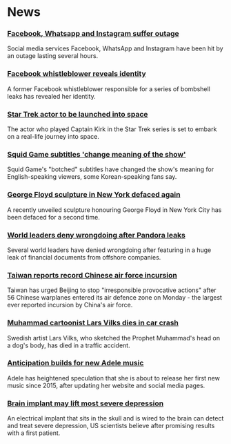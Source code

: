 # News
### [Facebook, Whatsapp and Instagram suffer outage](https://www.bbc.com/news/technology-58793174)
Social media services Facebook, WhatsApp and Instagram have been hit by an outage lasting several hours. 
### [Facebook whistleblower reveals identity](https://www.bbc.com/news/technology-58784615)
A former Facebook whistleblower responsible for a series of bombshell leaks has revealed her identity. 
### [Star Trek actor to be launched into space](https://www.bbc.com/news/world-us-canada-58792761)
The actor who played Captain Kirk in the Star Trek series is set to embark on a real-life journey into space.
### [Squid Game subtitles 'change meaning of the show'](https://www.bbc.com/news/world-asia-58787264)
Squid Game's "botched" subtitles have changed the show's meaning for English-speaking viewers, some Korean-speaking fans say.
### [George Floyd sculpture in New York defaced again](https://www.bbc.com/news/world-us-canada-58792829)
A recently unveiled sculpture honouring George Floyd in New York City has been defaced for a second time.
### [World leaders deny wrongdoing after Pandora leaks](https://www.bbc.com/news/world-58791586)
Several world leaders have denied wrongdoing after featuring in a huge leak of financial documents from offshore companies.
### [Taiwan reports record Chinese air force incursion](https://www.bbc.com/news/world-asia-58794094)
Taiwan has urged Beijing to stop "irresponsible provocative actions" after 56 Chinese warplanes entered its air defence zone on Monday - the largest ever reported incursion by China's air force.
### [Muhammad cartoonist Lars Vilks dies in car crash](https://www.bbc.com/news/world-europe-58783998)
Swedish artist Lars Vilks, who sketched the Prophet Muhammad's head on a dog's body, has died in a traffic accident. 
### [Anticipation builds for new Adele music](https://www.bbc.com/news/entertainment-arts-58795069)
Adele has heightened speculation that she is about to release her first new music since 2015, after updating her website and social media pages.
### [Brain implant may lift most severe depression](https://www.bbc.com/news/health-58719089)
An electrical implant that sits in the skull and is wired to the brain can detect and treat severe depression, US scientists believe after promising results with a first patient. 
